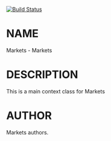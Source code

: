 [![Build Status](https://travis-ci.org/clicktx/p5-App-Markets.svg?branch=master)](https://travis-ci.org/clicktx/p5-App-Markets)
# NAME

Markets - Markets

# DESCRIPTION

This is a main context class for Markets

# AUTHOR

Markets authors.
